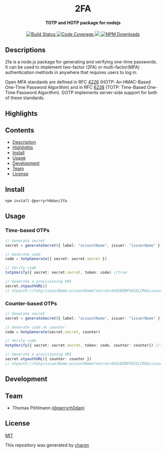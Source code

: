 <h1 align="center">
  2FA
</h1>

<h4 align="center">
  TOTP and HOTP package for nodejs
</h4>

<div align="center">
  <a href="https://travis-ci.org/perryrh0dan/2fa">
    <img alt="Build Status" src="https://travis-ci.org/perryrh0dan/2fa.svg?branch=master" />
  </a>
  <a href="https://codecov.io/gh/perryrh0dan/2fa">
    <img alt="Code Coverage" src="https://codecov.io/gh/perryrh0dan/2fa/branch/master/graph/badge.svg" />
  </a>
  <a href="https://codeclimate.com/github/perryrh0dan/2fa/maintainability">
    <img src="https://api.codeclimate.com/v1/badges/1597f83b289ebf3d68d3/maintainability" />
  </a>
  <a href="https://www.npmjs.com/package/@perryrh0dan/2fa">
    <img alt="NPM Downloads" src="https://img.shields.io/npm/dt/@perryrh0dan/2fa" />
  </a>
</div>

## Descriptions

2fa is a node.js package for generating and verifying one-time passwords. It can be used to implement two-factor (2FA) or multi-factor(MFA) authentication methods in anywhere that requires users to log in.

Open MFA standards are defined in RFC [4226]([https://tools.ietf.org/html/rfc4226) (HOTP: An HMAC-Based One-Time Password Algorithm) and in RFC [6238](https://tools.ietf.org/html/rfc6238) (TOTP: Time-Based One-Time Password Algorithm). GOTP implements server-side support for both of these standards.

## Highlights

## Contents

- [Description](#description)
- [Highlights](#highlights)
- [Install](#install)
- [Usage](#usage)
- [Development](#development)
- [Team](#team)
- [License](#license)

## Install

```bash
npm install @perryrh0dan/2fa
```

## Usage

### Time-based OTPs

```ts
// Generate secret
secret = generateSecret({ label: "accountName", issuer: "issuerName" })

// Generate code
code = totpGenerate({ secret: secret.secret })

// Verify code
totpVerify({ secret: secret.secret, token: code) //true

// Generate a provisioning URI
secret.otpauthURL()
// otpauth://totp/issuerName:accountName?secret=4S62BZNFXXSZLCRO&issuer=issuerName
```

### Counter-based OTPs

```ts
// Generate secret
secret = generateSecret({ label: "accountName", issuer: "issuerName" })

// Generate code at counter
code = hotpGenerate(secret.secret, counter)

// Verify code
hotpVerify({ secret: secret.secret, token: code, counter: counter}) //true

// Generate a provisioning URI
secret.otpauthURL({ counter: counter })
// otpauth://hotp/issuerName:accountName?secret=4S62BZNFXXSZLCRO&issuer=issuerName&counter=counter
```

## Development

## Team

- Thomas Pöhlmann [(@perryrh0dan)](https://github.com/perryrh0dan)

## License

[MIT](https://github.com/perryrh0dan/2fa/blob/master/license.md)

This repository was generated by [charon](https://github.com/perryrh0dan/charon)